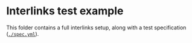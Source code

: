 # Interlinks test example

This folder contains a full interlinks setup, along with a test specification ([`./spec.yml`](./spec.yml)).